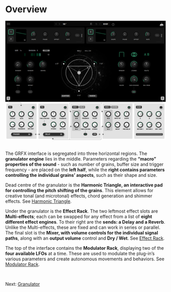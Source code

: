 # Overview

<img src="/grfx/images/overview.png" alt="GRFX Overview" style="padding: 0px" />
<br>
<br>

The GRFX interface is segregated into three horizontal regions. The **granulator engine** lies in the middle. Parameters regarding the **“macro” properties of the sound** - such as number of grains, buffer size and trigger frequency - are placed on the **left half**, while the **right contains parameters controlling the individual grains’ aspects**, such as their shape and size.

Dead centre of the granulator is the **Harmonic Triangle, an interactive pad for controlling the pitch shifting of the grains**. This element allows for creative tonal (and microtonal) effects, chord generation and shimmer effects. See [Harmonic Triangle](harmonic-triangle).

Under the granulator is the **Effect Rack**. The two leftmost effect slots are **Multi-effects**; each can be swapped for any effect from a list of **eight different effect engines**. To their right are the **sends: a Delay and a Reverb**. Unlike the Multi-effects, these are fixed and can work in series or parallel. The final slot is the **Mixer, with volume controls for the individual signal paths**, along with an **output volume** control and **Dry / Wet**. See [Effect Rack](effect-rack).

The top of the interface contains the **Modulator Rack**, displaying two of the **four available LFOs** at a time. These are used to modulate the plug-in’s various parameters and create autonomous movements and behaviors. See [Modulator Rack](modulator-rack).

<br>

Next: [Granulator](granulator)
